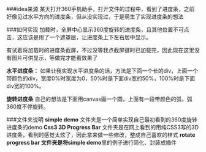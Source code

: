 ###idea来源
某天打开360手机助手，打开文件的过程中，看到了进度条，之前好像见过水平方向的进度条，但从没实现过，于是萌生了实现进度条的想法

###如何实现
加载时，全屏中心显示360度旋转的进度条，且其他位置不可点击，这应该是用了一个遮罩层，让进度条上下左右居中显示。

有试着将加载时的进度条截屏，不过没等我点截屏键时已加载完，因此现在这里没有图片可供显示，等做完才能看效果了

**水平进度条：**
如果让我实现水平进度条的话，方法是下面一个长的div，上面一个带颜色的div，宽度0%时宽度为0，50%时是下面div宽的50%，100%时是下面div宽的100%。

**旋转进度条**
自己的想法是下面用canvas画一个圆，上面有一段带颜色的弧，弧360度不停旋转。

###文件夹说明
**simple demo** 文件夹是一个简单实现自己最初看到的360度旋转进度条的demo
**Css3 3D Progress Bar** 文件夹是在网上看到的用纯CSS3写的3D进度条，看到时感觉太炫了，因此拿来做一些修改，整成自己喜欢的样式
**rotate progress bar **文件夹是将**simple demo**里的例子进行简化、封装成插件



